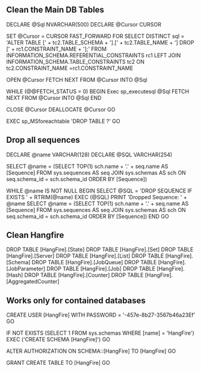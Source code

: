 ﻿## Clean the Main DB Tables

DECLARE @Sql NVARCHAR(500) DECLARE @Cursor CURSOR

SET @Cursor = CURSOR FAST_FORWARD FOR
SELECT DISTINCT sql = 'ALTER TABLE [' + tc2.TABLE_SCHEMA + '].[' +  tc2.TABLE_NAME + '] DROP [' + rc1.CONSTRAINT_NAME + '];'
FROM INFORMATION_SCHEMA.REFERENTIAL_CONSTRAINTS rc1
LEFT JOIN INFORMATION_SCHEMA.TABLE_CONSTRAINTS tc2 ON tc2.CONSTRAINT_NAME =rc1.CONSTRAINT_NAME

OPEN @Cursor FETCH NEXT FROM @Cursor INTO @Sql

WHILE (@@FETCH_STATUS = 0)
BEGIN
Exec sp_executesql @Sql
FETCH NEXT FROM @Cursor INTO @Sql
END

CLOSE @Cursor DEALLOCATE @Cursor
GO

EXEC sp_MSforeachtable 'DROP TABLE ?'
GO


## Drop all sequences
DECLARE @name VARCHAR(128)
DECLARE @SQL VARCHAR(254)

SELECT @name = (SELECT TOP(1) sch.name + '.' + seq.name AS [Sequence] FROM sys.sequences AS seq JOIN sys.schemas AS sch ON seq.schema_id = sch.schema_id ORDER BY [Sequence])

WHILE @name IS NOT NULL
BEGIN
    SELECT @SQL = 'DROP SEQUENCE IF EXISTS ' + RTRIM(@name)
    EXEC (@SQL)
    PRINT 'Dropped Sequence: ' + @name
    SELECT @name = (SELECT TOP(1) sch.name + '.' + seq.name AS [Sequence] FROM sys.sequences AS seq JOIN sys.schemas AS sch ON seq.schema_id = sch.schema_id ORDER BY [Sequence])
END
GO


## Clean Hangfire
DROP TABLE [HangFire].[State]
DROP TABLE [HangFire].[Set]
DROP TABLE [HangFire].[Server]
DROP TABLE [HangFire].[List]
DROP TABLE [HangFire].[Schema]
DROP TABLE [HangFire].[JobQueue]
DROP TABLE [HangFire].[JobParameter]
DROP TABLE [HangFire].[Job]
DROP TABLE [HangFire].[Hash]
DROP TABLE [HangFire].[Counter]
DROP TABLE [HangFire].[AggregatedCounter]




## Works only for contained databases
CREATE USER [HangFire] WITH PASSWORD = '-457e-8b27-3567b46a23Ef'
GO

IF NOT EXISTS (SELECT 1 FROM sys.schemas WHERE [name] = 'HangFire') EXEC ('CREATE SCHEMA [HangFire]')
GO

ALTER AUTHORIZATION ON SCHEMA::[HangFire] TO [HangFire]
GO

GRANT CREATE TABLE TO [HangFire]
GO
